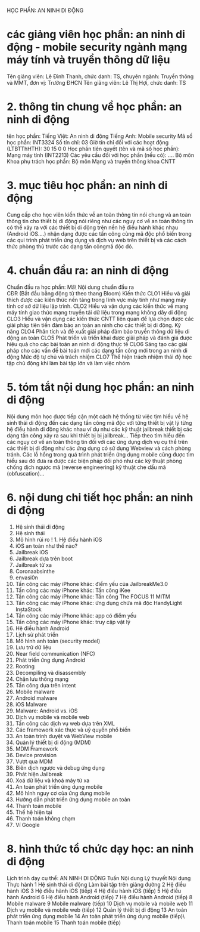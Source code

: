 HỌC PHẦN: AN NINH DI ĐỘNG
# các giảng viên học phần: an ninh di động - mobile security ngành mạng máy tính và truyền thông dữ liệu
Tên giảng viên: Lê Đình Thanh, chức danh: TS, chuyên ngành: Truyền thông và MMT, đơn vị: Trường ĐHCN
Tên giảng viên: Lê Thị Hợi, chức danh: TS
# 2. thông tin chung về học phần: an ninh di động
tên học phần:
Tiếng Việt: An ninh di động Tiếng Anh: Mobile security
Mã số học phần: INT3324 Số tín chỉ: 03 Giờ tín chỉ đối với các hoạt động (LTBTThHTH): 30 15 0 0 Học phần tiên quyết (tên và mã số học phần): Mạng máy tính (INT2213) Các yêu cầu đối với học phần (nếu có): \.... Bộ môn Khoa phụ trách học phần: Bộ môn Mạng và truyền thông khoa CNTT
# 3. mục tiêu học phần: an ninh di động
Cung cấp cho học viên kiến thức về an toàn thông tin nói chung và an toàn thông tin cho thiết bị di động nói riêng như các nguy cơ về an toàn thông tin có thể xảy ra với các thiết bị di động trên nền hệ điều hành khác nhau (Android iOS....) nhận dạng được các tấn công cùng mã độc phổ biến trong các qui trình phát triển ứng dụng và dịch vụ web trên thiết bị và các cách thức phòng thủ trước các dạng tấn côngmã độc đó.
# 4. chuẩn đầu ra: an ninh di động
Chuẩn đầu ra học phần: Mã\ Nội dung chuẩn đầu ra\
CĐR (Bắt đầu bằng động từ theo thang Bloom) Kiến thức
CLO1 Hiểu và giải thích được các kiến thức nền tảng trong lĩnh vực máy tính như mạng máy tính cơ sở dữ liệu lập trình.
CLO2 Hiểu và vận dụng các kiến thức về mạng máy tính giao thức mạng truyền tải dữ liệu trong mạng không dây di động
CLO3 Hiểu và vận dụng các kiến thức CNTT liên quan để lựa chọn được các giải pháp tiên tiến đảm bảo an toàn an ninh cho các thiết bị di động.
Kỹ năng
CLO4 Phân tích và đề xuất giải pháp đảm bảo truyền thông dữ liệu di động an toàn
CLO5 Phát triển và triển khai được giải pháp và đánh giá được hiệu quả cho các bài toán an ninh di động thực tế
CLO6 Sáng tạo các giải pháp cho các vấn đề bài toán mới các dạng tấn công mới trong an ninh di động
Mức độ tự chủ và trách nhiệm
CLO7 Thể hiện trách nhiệm thái độ học tập chủ động khi làm bài tập lớn và làm việc nhóm 
# 5. tóm tắt nội dung học phần: an ninh di động
Nội dung môn học được tiếp cận một cách hệ thống từ việc tìm hiểu về hệ sinh thái di động đến các dạng tấn công mã độc với từng thiết bị vật lý từng hệ điều hành di động khác nhau ví dụ như các kỹ thuật jailbreak thiết bị các dạng tấn công xảy ra sau khi thiết bị bị jailbreak\... Tiếp theo tìm hiểu đến các nguy cơ về an toàn thông tin đối với các ứng dụng dịch vụ cụ thể trên các thiết bị di động như các ứng dụng có sử dụng Webview và cách phòng tránh. Các lỗ hổng trong quá trình phát triển ứng dụng mobile cũng được tìm hiểu sau đó đưa ra được các biện pháp đối phó như các kỹ thuật phòng chống dịch ngược mã (reverse engineering) kỹ thuật che dấu mã (obfuscation)\...
# 6. nội dung chi tiết học phần: an ninh di động
1. Hệ sinh thái di động
1. Hệ sinh thái
2. Mô hình rủi ro
! 1. Hệ điều hành iOS
1. iOS an toàn như thế nào?
1. Jailbreak iOS
2. Jailbreak dựa trên boot
3. Jailbreak từ xa
4. Coronaabsinthe
5. envasi0n
2. Tấn công các máy iPhone khác: điểm yếu của JailbreakMe3.0
1. Tấn công các máy iPhone khác: Tấn công iKee
2. Tấn công các máy iPhone khác: Tấn công The FOCUS 11 MITM
3. Tấn công các máy iPhone khác: ứng dụng chứa mã độc HandyLight InstaStock
4. Tấn công các máy iPhone khác: app có điểm yếu
5. Tấn công các máy iPhone khác: truy cập vật lý
2. Hệ điều hành Android
1. Lịch sử phát triển
2. Mô hình anh toàn (security model)
3. Lưu trữ dữ liệu
4. Near field communication (NFC)
5. Phát triển ứng dụng Android
6. Rooting
7. Decompiling và disassembly
8. Chặn lưu thông mạng
9. Tấn công dựa trên intent
3. Mobile malware
1. Android malware
2. iOS Malware
3. Malware: Android vs. iOS
4. Dịch vụ mobile và mobile web
1. Tấn công các dịch vụ web dựa trên XML
2. Các framework xác thực và uỷ quyền phổ biến
3. An toàn trình duyệt và WebView mobile
5. Quản lý thiết bị di động (MDM)
1. MDM Framework
2. Device provision
3. Vượt qua MDM
4. Biên dịch ngược và debug ứng dụng
5. Phát hiện Jailbreak
6. Xoá dữ liệu và khoá máy từ xa
6. An toàn phát triển ứng dụng mobile
1. Mô hình nguy cơ của ứng dụng mobile
2. Hướng dẫn phát triển ứng dụng mobile an toàn
7. Thanh toán mobile
1. Thế hệ hiện tại
2. Thanh toán không chạm
3. Ví Google
# 8. hình thức tổ chức dạy học: an ninh di động
Lịch trình dạy cụ thể: AN NINH DI ĐỘNG Tuần Nội dung Lý thuyết Nội dung Thực hành 1 Hệ sinh thái di động Làm bài tập trên giảng đường 2 Hệ điều hành iOS 3 Hệ điều hành iOS (tiếp) 4 Hệ điều hành iOS (tiếp) 5 Hệ điều hành Android 6 Hệ điều hành Android (tiếp) 7 Hệ điều hành Android (tiếp) 8 Mobile malware 9 Mobile malware (tiếp) 10 Dịch vụ mobile và mobile web 11 Dịch vụ mobile và mobile web (tiếp) 12 Quản lý thiết bị di động 13 An toàn phát triển ứng dụng mobile 14 An toàn phát triển ứng dụng mobile (tiếp)\ Thanh toán mobile 15 Thanh toán mobile (tiếp) 
